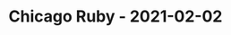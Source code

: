 ---
layout: post
title: Chicago Ruby - 2021-02-02
datetime: '2021-02-02 19:00:00 -0500'
name: Chicago Ruby
external_url: https://www.meetup.com/ChicagoRuby/events/275539371/
online_event: false
year_month: 2021-02
---